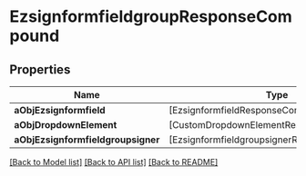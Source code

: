# EzsignformfieldgroupResponseCompound

## Properties
Name | Type | Description | Notes
------------ | ------------- | ------------- | -------------
**aObjEzsignformfield** | [EzsignformfieldResponseCompound] |  | 
**aObjDropdownElement** | [CustomDropdownElementResponseCompound] |  | [optional] 
**aObjEzsignformfieldgroupsigner** | [EzsignformfieldgroupsignerResponseCompound] |  | 

[[Back to Model list]](../README.md#documentation-for-models) [[Back to API list]](../README.md#documentation-for-api-endpoints) [[Back to README]](../README.md)


